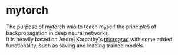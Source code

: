 # mytorch
The purpose of mytorch was to teach myself the principles of backpropagation in deep neural networks.   
It is heavily based on Andrej Karpathy's [micrograd](https://github.com/karpathy/micrograd) with some 
added functionality, such as saving and loading trained models.
